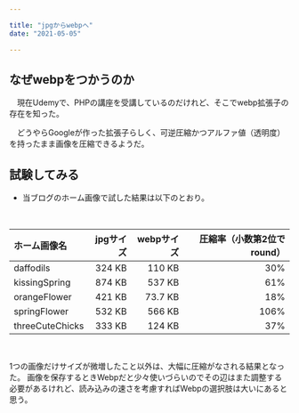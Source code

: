 ```yaml
---

title: "jpgからwebpへ"
date: "2021-05-05"

---
```


## なぜwebpをつかうのか

　現在Udemyで、PHPの講座を受講しているのだけれど、そこでwebp拡張子の存在を知った。

　どうやらGoogleが作った拡張子らしく、可逆圧縮かつアルファ値（透明度）を持ったまま画像を圧縮できるようだ。

## 試験してみる

* 当ブログのホーム画像で試した結果は以下のとおり。

<br/>

| ホーム画像名          | jpgサイズ | webpサイズ | 圧縮率（小数第2位でround） |
| :-------------- | -----: | ------: | ---------------: |
| daffodils       | 324 KB |  110 KB |              30% |
| kissingSpring   | 874 KB |  537 KB |              61% |
| orangeFlower    | 421 KB | 73.7 KB |              18% |
| springFlower    | 532 KB |  566 KB |             106% |
| threeCuteChicks | 333 KB |  124 KB |              37% |

<br/>

1つの画像だけサイズが微増したこと以外は、大幅に圧縮がなされる結果となった。
画像を保存するときWebpだと少々使いづらいのでその辺はまた調整する必要があるけれど、読み込みの速さを考慮すればWebpの選択肢は大いにあると思う。
